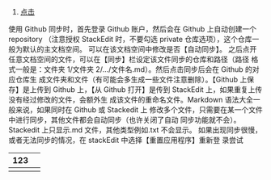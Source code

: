 1. <a id ="01-1"> [点击](#01-2)

使用 Github 同步时，首先登录 Github 账户，然后会在 Github 上自动创建一个 repository
（注意授权 StackEdit 时，不要勾选 private 仓库选项），这个仓库一般为默认的主文档空间。
可以在该文档空间中修改是否【自动同步】。
之后点开任意文档空间的文件，可以在【同步】栏设定该文件同步的仓库和路径（路径
格式一般是：文件夹 1/文件夹 2/.../文件名.md）。然后点击同步后会在 Github 的对应仓库生
成文件夹和文件（有可能会多生成一些文件注意删除）。【Github 上保存】是上传到 Github
上，【从 Github 打开】是传到 StackEdit 上，如果重复上传没有经过修改的文件，会额外生
成该文件的重命名文件。Markdown 语法大全一般来说，如果同时在 Github 或 Stackedit 上
修改多个文件，只需要在某一个文件中进行同步，其他文件都会自动同步（也许关闭了自动
同步功能就不会）。Stackedit 上只显示.md 文件，其他类型例如.txt 不会显示。
如果出现同步很慢，或者无法同步的情况，在 stackEdit 中选择【重置应用程序】重新登
录尝试

| 123<a id ="01-2"> |  |
|--|--|
|  |  |


<!--stackedit_data:
eyJoaXN0b3J5IjpbLTEwNjc0ODMyMzhdfQ==
-->